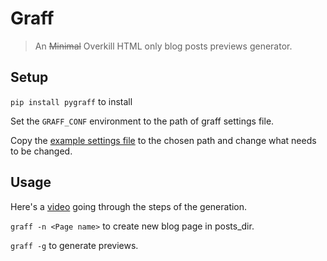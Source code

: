 # Graff

> An ~~Minimal~~ Overkill HTML only blog posts previews generator.

## Setup



`pip install pygraff` to install

Set the `GRAFF_CONF` environment to the path of graff settings file.

Copy the [example settings file]('/blob/master/settings') to the chosen path and change what needs to be changed.

## Usage

Here's a [video]('https://youtu.be/giPiaubVhrA') going through the steps of the generation.

`graff -n <Page name>` to create new blog page in posts_dir.

`graff -g` to generate previews.


